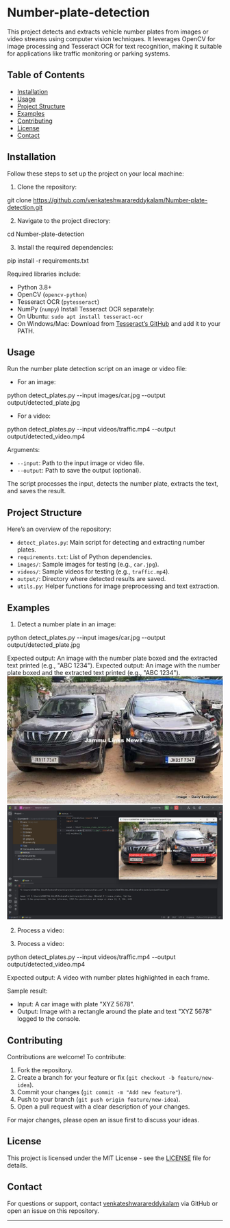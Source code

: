 # Number-plate-detection

This project detects and extracts vehicle number plates from images or video streams using computer vision techniques. It leverages OpenCV for image processing and Tesseract OCR for text recognition, making it suitable for applications like traffic monitoring or parking systems.

## Table of Contents

- [Installation](#installation)
- [Usage](#usage)
- [Project Structure](#project-structure)
- [Examples](#examples)
- [Contributing](#contributing)
- [License](#license)
- [Contact](#contact)

## Installation

Follow these steps to set up the project on your local machine:

1. Clone the repository:

git clone https://github.com/venkateshwarareddykalam/Number-plate-detection.git

2. Navigate to the project directory:

cd Number-plate-detection

3. Install the required dependencies:

pip install -r requirements.txt

Required libraries include:
- Python 3.8+
- OpenCV (`opencv-python`)
- Tesseract OCR (`pytesseract`)
- NumPy (`numpy`)
Install Tesseract OCR separately:
- On Ubuntu: `sudo apt install tesseract-ocr`
- On Windows/Mac: Download from [Tesseract’s GitHub](https://github.com/tesseract-ocr/tesseract) and add it to your PATH.

## Usage

Run the number plate detection script on an image or video file:

- For an image:

python detect_plates.py --input images/car.jpg --output output/detected_plate.jpg

- For a video:

python detect_plates.py --input videos/traffic.mp4 --output output/detected_video.mp4


Arguments:
- `--input`: Path to the input image or video file.
- `--output`: Path to save the output (optional).

The script processes the input, detects the number plate, extracts the text, and saves the result.

## Project Structure

Here’s an overview of the repository:

- `detect_plates.py`: Main script for detecting and extracting number plates.
- `requirements.txt`: List of Python dependencies.
- `images/`: Sample images for testing (e.g., `car.jpg`).
- `videos/`: Sample videos for testing (e.g., `traffic.mp4`).
- `output/`: Directory where detected results are saved.
- `utils.py`: Helper functions for image preprocessing and text extraction.

## Examples

1. Detect a number plate in an image:

python detect_plates.py --input images/car.jpg --output output/detected_plate.jpg

Expected output: An image with the number plate boxed and the extracted text printed (e.g., "ABC 1234").
Expected output: An image with the number plate boxed and the extracted text printed (e.g., "ABC 1234").
![Input Image](1.jpg)
![Detected Plate](result.jpg)

2. Process a video:

2. Process a video:

python detect_plates.py --input videos/traffic.mp4 --output output/detected_video.mp4

Expected output: A video with number plates highlighted in each frame.

Sample result:
- Input: A car image with plate "XYZ 5678".
- Output: Image with a rectangle around the plate and text "XYZ 5678" logged to the console.

## Contributing

Contributions are welcome! To contribute:

1. Fork the repository.
2. Create a branch for your feature or fix (`git checkout -b feature/new-idea`).
3. Commit your changes (`git commit -m "Add new feature"`).
4. Push to your branch (`git push origin feature/new-idea`).
5. Open a pull request with a clear description of your changes.

For major changes, please open an issue first to discuss your ideas.

## License

This project is licensed under the MIT License - see the [LICENSE](LICENSE) file for details.

## Contact

For questions or support, contact [venkateshwarareddykalam](https://github.com/venkateshwarareddykalam) via GitHub or open an issue on this repository.

---